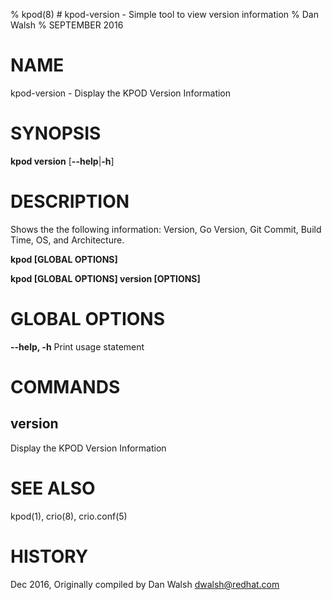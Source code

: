 % kpod(8) # kpod-version - Simple tool to view version information
% Dan Walsh
% SEPTEMBER 2016
# NAME
kpod-version - Display the KPOD Version Information

# SYNOPSIS
**kpod version**
[**--help**|**-h**]

# DESCRIPTION
Shows the the following information: Version, Go Version, Git Commit, Build Time,
OS, and Architecture.

**kpod [GLOBAL OPTIONS]**

**kpod [GLOBAL OPTIONS] version [OPTIONS]**

# GLOBAL OPTIONS

**--help, -h**
  Print usage statement

# COMMANDS

## version
Display the KPOD Version Information

# SEE ALSO
kpod(1), crio(8), crio.conf(5)

# HISTORY
Dec 2016, Originally compiled by Dan Walsh <dwalsh@redhat.com>
